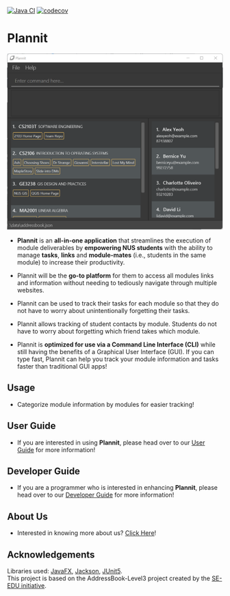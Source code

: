[![Java CI](https://github.com/AY2223S1-CS2103T-T10-1/tp/actions/workflows/gradle.yml/badge.svg?branch=master)](https://github.com/AY2223S1-CS2103T-T10-1/tp/actions/workflows/gradle.yml)
[![codecov](https://codecov.io/gh/AY2223S1-CS2103T-T10-1/tp/branch/master/graph/badge.svg?token=VXM3PV6R6B)](https://codecov.io/gh/AY2223S1-CS2103T-T10-1/tp)

# Plannit

![Ui](docs/images/Ui.png)

* **Plannit** is an **all-in-one application** that streamlines the execution of module
  deliverables by **empowering NUS students** with the ability to manage **tasks**, **links** and 
  **module-mates** (i.e., students in the same module) to increase their productivity.

* Plannit will be the **go-to platform** for them to access all modules links and information without needing to tediously navigate through multiple websites.

* Plannit can be used to track their tasks for each module so that they do not have to worry about unintentionally forgetting their tasks.

* Plannit allows tracking of student contacts by module. Students do not have to worry about forgetting which friend takes which module.

* Plannit is **optimized for use via a Command Line Interface (CLI)** while still having the benefits of a Graphical User Interface (GUI). If you can type fast, Plannit can help you track your module information and tasks faster than traditional GUI apps!

## Usage

* Categorize module information by modules for easier tracking!

## User Guide

* If you are interested in using **Plannit**, please head over to our [User Guide](docs/UserGuide.md) for more information!

## Developer Guide

* If you are a programmer who is interested in enhancing **Plannit**, please head over to our [Developer Guide](docs/DeveloperGuide.md) for more information!

## About Us

* Interested in knowing more about us? [Click Here](docs/AboutUs.md)!

## Acknowledgements
Libraries used: [JavaFX](https://openjfx.io), [Jackson](https://github.com/FasterXML/jackson), [JUnit5](https://github.com/junit-team/junit5). <br>
This project is based on the AddressBook-Level3 project created by the [SE-EDU initiative](https://se-education.org).
